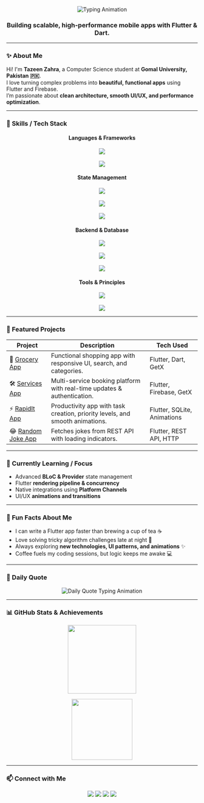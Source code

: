 <p align="center">
  <img src="https://readme-typing-svg.herokuapp.com?font=Fira+Code&size=28&duration=3500&pause=500&color=00F0FF&center=true&vCenter=true&width=700&lines=Hi+%F0%9F%91%8B+I'm+Tazeen+Zahra;Computer+Science+Student+%F0%9F%92%BB;Flutter+Developer+%F0%9F%9A%80" alt="Typing Animation" />
</p>

<h3 align="center">Building scalable, high-performance mobile apps with Flutter & Dart.</h3>

---

### ✨ About Me

Hi! I'm **Tazeen Zahra**, a Computer Science student at **Gomal University, Pakistan 🇵🇰**.  
I love turning complex problems into **beautiful, functional apps** using Flutter and Firebase.  
I’m passionate about **clean architecture, smooth UI/UX, and performance optimization**.  

---

### 🚀 Skills / Tech Stack

<div align="center">
  <h4>Languages & Frameworks</h4>
  <img src="https://img.shields.io/badge/Flutter-02569B?style=for-the-badge&logo=flutter&logoColor=white"/> <br><br>
  <img src="https://img.shields.io/badge/Dart-0175C2?style=for-the-badge&logo=dart&logoColor=white"/>
</div>

<div align="center">
  <h4>State Management</h4>
  <img src="https://img.shields.io/badge/GetX-3DDB85?style=for-the-badge"/> <br><br>
  <img src="https://img.shields.io/badge/Provider-0175C2?style=for-the-badge"/> <br><br>
  <img src="https://img.shields.io/badge/BLoC-1A237E?style=for-the-badge"/>
</div>

<div align="center">
  <h4>Backend & Database</h4>
  <img src="https://img.shields.io/badge/Firebase-FFCA28?style=for-the-badge&logo=firebase&logoColor=black"/> <br><br>
  <img src="https://img.shields.io/badge/SQLite-003B57?style=for-the-badge&logo=sqlite&logoColor=white"/> <br><br>
  <img src="https://img.shields.io/badge/REST%20API-FF6F00?style=for-the-badge"/>
</div>

<div align="center">
  <h4>Tools & Principles</h4>
  <img src="https://img.shields.io/badge/Git-F05032?style=for-the-badge&logo=git&logoColor=white"/> <br><br>
  <img src="https://img.shields.io/badge/Clean%20Architecture-000000?style=for-the-badge"/>
</div>

---

### 🔨 Featured Projects

| Project                                                      | Description                                                                                              | Tech Used                                                   |
| ------------------------------------------------------------ | -------------------------------------------------------------------------------------------------------- | ----------------------------------------------------------- |
| 🛒 [Grocery App](https://github.com/tazeendev/grocery_app)   | Functional shopping app with responsive UI, search, and categories.                                       | Flutter, Dart, GetX                                        |
| 🛠️ [Services App](https://github.com/tazeendev/services_app)| Multi-service booking platform with real-time updates & authentication.                                   | Flutter, Firebase, GetX                                     |
| ⚡ [RapidIt App](https://github.com/tazeendev/rapidit_app)  | Productivity app with task creation, priority levels, and smooth animations.                              | Flutter, SQLite, Animations                                  |
| 😂 [Random Joke App](https://github.com/tazeendev/random_joke_app)| Fetches jokes from REST API with loading indicators.                                                     | Flutter, REST API, HTTP                                      |

---

### 🎯 Currently Learning / Focus

- Advanced **BLoC & Provider** state management  
- Flutter **rendering pipeline & concurrency**  
- Native integrations using **Platform Channels**  
- UI/UX **animations and transitions**  

---

### 🎉 Fun Facts About Me

- I can write a Flutter app faster than brewing a cup of tea ☕  
- Love solving tricky algorithm challenges late at night 🌙  
- Always exploring **new technologies, UI patterns, and animations** ✨  
- Coffee fuels my coding sessions, but logic keeps me awake 💻  

---

### 💬 Daily Quote

<p align="center">
  <img src="https://readme-typing-svg.herokuapp.com?font=Fira+Code&size=22&duration=4000&pause=1000&color=00F0FF&center=true&vCenter=true&width=600&lines=“The+only+way+to+do+great+work+is+to+love+what+you+do.”+–+Steve+Jobs" alt= " Daily Quote Typing Animation"/>
</p>

---

### 📊 GitHub Stats & Achievements

<p align="center">
  <img src="https://github-readme-stats.vercel.app/api?username=tazeendev&show_icons=true&theme=radical&count_private=true&include_all_commits=true&show_streak=true" height="180"/>
</p>

<p align="center">
  <img src="https://github-profile-trophy.vercel.app/?username=tazeendev&theme=radical&no-frame=true&margin-w=15&margin-h=15" height="160"/>
</p>

---

### 📫 Connect with Me

<p align="center">
  <a href="mailto:tazeenzahrabatool@gmail.com"><img src="https://img.shields.io/badge/Email-D14836?style=for-the-badge&logo=gmail&logoColor=white"/></a>
  <a href="https://www.linkedin.com/in/tazeen-zahra-batool-9956652a6"><img src="https://img.shields.io/badge/LinkedIn-0077B5?style=for-the-badge&logo=linkedin&logoColor=white"/></a>
  <a href="https://github.com/tazeendev"><img src="https://img.shields.io/badge/GitHub-100000?style=for-the-badge&logo=github&logoColor=white"/></a>
  <a href="https://www.instagram.com/tazeen.dev"><img src="https://img.shields.io/badge/Instagram-E4405F?style=for-the-badge&logo=instagram&logoColor=white"/></a>
</p>
